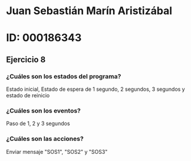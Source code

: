 # Juan Sebastián Marín Aristizábal 
# ID: 000186343

## Ejercicio 8
### ¿Cuáles son los estados del programa?
Estado inicial, Estado de espera de 1 segundo, 2 segundos, 3 segundos y estado de reinicio
### ¿Cuáles son los eventos?
Paso de 1, 2 y 3 segundos
### ¿Cuáles son las acciones?
Enviar mensaje "SOS1", "SOS2" y "SOS3"
